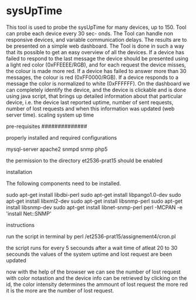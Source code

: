 # sysUpTime
This tool is used to probe the sysUpTime for many devices, up to 150. Tool can probe each device every 30 sec- onds. The Tool can handle non responsive devices, and variable communication delays. The results are to be presented on a simple web dashboard. The Tool is done in such a way that its possible to get an easy overview of all the devices. If a device has failed to respond to the last message the device should be presented using a light red color (0xFFEEEE/RGB), and for each request the device misses, the colour is made more red. If a device has failed to answer more than 30 messages, the colour is red (0xFF0000/RGB). If a device responds to a message the color is normalized to white (0xFFFFFF). On the dashboard we can completely identify the device, and the device is clickable and is done using java script, that brings up detailed information about that particular device, i.e. the device last reported uptime, number of sent requests, number of lost requests and when this information was updated (web server time). 
scaling system up time

pre-requisites
##############

properly installed and required configurations

mysql-server
apache2
snmpd
snmp
php5

the permission to the directory et2536-prat15 should be enabled

installation

The following components need to be installed. 

sudo apt-get install libdbi-perl
sudo apt-get install libpango1.0-dev 
sudo apt-get install  libxml2-dev
sudo apt-get install libsnmp-perl 
sudo apt-get install libsnmp-dev 
sudo apt-get install libnet-snmp-perl
perl -MCPAN -e 'install Net::SNMP'
	
instructions

run the script in terminal by 
perl <path to the folder>/et2536-prat15/assignement4/cron.pl

the  script runs for every 5 secounds 
after a wait time of atleat 20 to 30 secounds the values of the system uptime and lost request are been updated 

now with the help of the browser we can see the number of lost request with color notastion and the device info can be retrieved by clicking on the id, the color intensity determines the ammount of lost request the more red it is the more are the number of lost request. 

